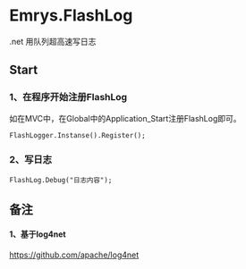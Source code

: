 # Emrys.FlashLog
.net 用队列超高速写日志

## Start
### 1、在程序开始注册FlashLog
如在MVC中，在Global中的Application_Start注册FlashLog即可。
```
FlashLogger.Instanse().Register();
```

### 2、写日志
```
FlashLog.Debug("日志内容");
```
## 备注
#### 1、基于log4net

https://github.com/apache/log4net
